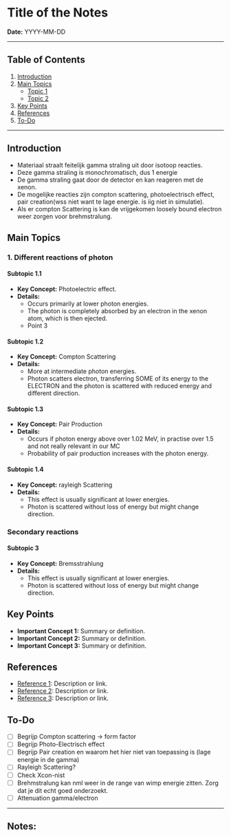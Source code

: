 
# Title of the Notes
**Date:** YYYY-MM-DD

---

## Table of Contents
1. [Introduction](#introduction)
2. [Main Topics](#main-topics)
   - [Topic 1](#topic-1)
   - [Topic 2](#topic-2)
3. [Key Points](#key-points)
4. [References](#references)
5. [To-Do](#to-do)

---

## Introduction
- Materiaal straalt feitelijk gamma straling uit door isotoop reacties.
- Deze gamma straling is monochromatisch, dus 1 energie
- De gamma straling gaat door de detector en kan reageren met de xenon. 
- De mogelijke reacties zijn compton scattering, photoelectrisch effect, pair creation(wss niet want te lage energie. is iig niet in simulatie). 
- Als er compton Scattering is kan de vrijgekomen loosely bound electron weer zorgen voor brehmstralung.

## Main Topics

### 1. Different reactions of photon
#### Subtopic 1.1
- **Key Concept:** Photoelectric effect.
- **Details:**
  - Occurs primarily at lower photon energies.
  - The photon is completely absorbed by an electron in the xenon atom, which is then ejected.
  - Point 3

#### Subtopic 1.2
- **Key Concept:** Compton Scattering
- **Details:**
  - More at intermediate photon energies.
  - Photon scatters electron, transferring SOME of its energy to the ELECTRON and the photon is scattered with  reduced energy and different direction.


#### Subtopic 1.3
- **Key Concept:** Pair Production
- **Details:**
  - Occurs if photon energy above over 1.02 MeV, in practise over 1.5 and not really relevant in our MC
  - Probability of pair production increases with the photon energy.


#### Subtopic 1.4
- **Key Concept:** rayleigh Scattering
- **Details:**
  - This effect is usually significant at lower energies.
  - Photon is scattered without loss of energy but might change direction.


### Secondary reactions
  #### Subtopic 3
- **Key Concept:** Bremsstrahlung
- **Details:**
  - This effect is usually significant at lower energies.
  - Photon is scattered without loss of energy but might change direction.


## Key Points
- **Important Concept 1:** Summary or definition.
- **Important Concept 2:** Summary or definition.
- **Important Concept 3:** Summary or definition.

## References
- [Reference 1](#): Description or link.
- [Reference 2](#): Description or link.
- [Reference 3](#): Description or link.

## To-Do
- [ ] Begrijp Compton scattering -> form factor
- [ ] Begrijp Photo-Electrisch effect
- [ ] Begrijp Pair creation en waarom het hier niet van toepassing is (lage energie in de gamma)
- [ ] Rayleigh Scattering?
- [ ] Check Xcon-nist
- [ ] Brehmstralung kan nml weer in de range van wimp energie zitten. Zorg dat je dit echt goed onderzoekt.
- [ ] Attenuation gamma/electron

---

**Notes:**
- 